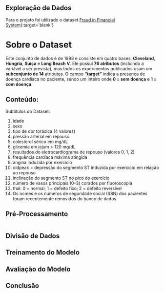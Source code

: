 ## Exploração de Dados

Para o projeto foi utilizado o dataset [Fraud in Financial System](https://www.kaggle.com/datasets/johnsmith88/heart-disease-dataset){:target='blank'}

# Sobre o Dataset

Este conjunto de dados é de 1988 e consiste em quatro bases: **Cleveland**, **Hungria**, **Suíça** e **Long Beach V**. Ele possui **76 atributos** (incluindo a variável a ser prevista), mas todos os experimentos publicados usam um **subconjunto de 14** atributos. O campo **“target”** indica a presença de doença cardíaca no paciente, sendo um inteiro onde **0 = sem doença** e **1 = com doença**.

## **Conteúdo:**

Subtitulos do Dataset:
1. idade
2. sexo
3. tipo de dor torácica (4 valores)
4. pressão arterial em repouso
5. colesterol sérico em mg/dL
6. glicemia em jejum > 120 mg/dL
7. resultados do eletrocardiograma de repouso (valores 0, 1, 2)
8. frequência cardíaca máxima atingida
9. angina induzida por exercício
10. oldpeak = depressão do segmento ST induzida por exercício em relação ao repouso
11. inclinação do segmento ST no pico do exercício
12. número de vasos principais (0–3) corados por fluoroscopia
13. thal: 0 = normal; 1 = defeito fixo; 2 = defeito reversível
14. Os nomes e os números de seguridade social (SSN) dos pacientes foram recentemente removidos do banco de dados.


## Pré-Processamento

```

```

## Divisão de Dados

## Treinamento do Modelo

## Avaliação do Modelo

## Conclusão